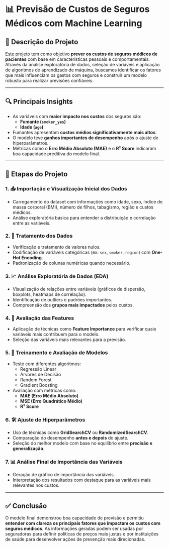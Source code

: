 # 📊 Previsão de Custos de Seguros Médicos com Machine Learning

## 📝 Descrição do Projeto

Este projeto tem como objetivo **prever os custos de seguros médicos de pacientes** com base em características pessoais e comportamentais. Através da análise exploratória de dados, seleção de variáveis e aplicação de algoritmos de aprendizado de máquina, buscamos identificar os fatores que mais influenciam os gastos com seguros e construir um modelo robusto para realizar previsões confiáveis.

---

## 🔍 Principais Insights

- As variáveis com **maior impacto nos custos** dos seguros são:
  - **Fumante (`smoker_yes`)**
  - **Idade (`age`)**
- Fumantes apresentam **custos médios significativamente mais altos**.
- O modelo teve **ganhos importantes de desempenho** após o ajuste de hiperparâmetros.
- Métricas como o **Erro Médio Absoluto (MAE)** e o **R² Score** indicaram boa capacidade preditiva do modelo final.

---

## 📌 Etapas do Projeto

### 1. 📥 Importação e Visualização Inicial dos Dados
- Carregamento do dataset com informações como idade, sexo, índice de massa corporal (BMI), número de filhos, tabagismo, região e custos médicos.
- Análise exploratória básica para entender a distribuição e correlação entre as variáveis.

### 2. 🧼 Tratamento dos Dados
- Verificação e tratamento de valores nulos.
- Codificação de variáveis categóricas (ex: `sex`, `smoker`, `region`) com **One-Hot Encoding**.
- Padronização de colunas numéricas quando necessário.

### 3. 📈 Análise Exploratória de Dados (EDA)
- Visualização de relações entre variáveis (gráficos de dispersão, boxplots, heatmaps de correlação).
- Identificação de outliers e padrões importantes.
- Compreensão dos **grupos mais impactados** pelos custos.

### 4. 🧠 Avaliação das Features
- Aplicação de técnicas como **Feature Importance** para verificar quais variáveis mais contribuem para o modelo.
- Seleção das variáveis mais relevantes para a previsão.

### 5. 🤖 Treinamento e Avaliação de Modelos
- Teste com diferentes algoritmos:
  - Regressão Linear
  - Árvores de Decisão
  - Random Forest
  - Gradient Boosting
- Avaliação com métricas como:
  - **MAE (Erro Médio Absoluto)**
  - **MSE (Erro Quadrático Médio)**
  - **R² Score**

### 6. 🛠️ Ajuste de Hiperparâmetros
- Uso de técnicas como **GridSearchCV** ou **RandomizedSearchCV**.
- Comparação do desempenho **antes e depois** do ajuste.
- Seleção do melhor modelo com base no equilíbrio entre **precisão e generalização**.

### 7. 📊 Análise Final de Importância das Variáveis
- Geração de gráfico de importância das variáveis.
- Interpretação dos resultados com destaque para as variáveis mais relevantes nos custos.

---

## ✅ Conclusão

O modelo final demonstrou boa capacidade de previsão e permitiu **entender com clareza os principais fatores que impactam os custos com seguros médicos**. As informações geradas podem ser usadas por seguradoras para definir políticas de preços mais justas e por instituições de saúde para desenvolver ações de prevenção mais direcionadas.
